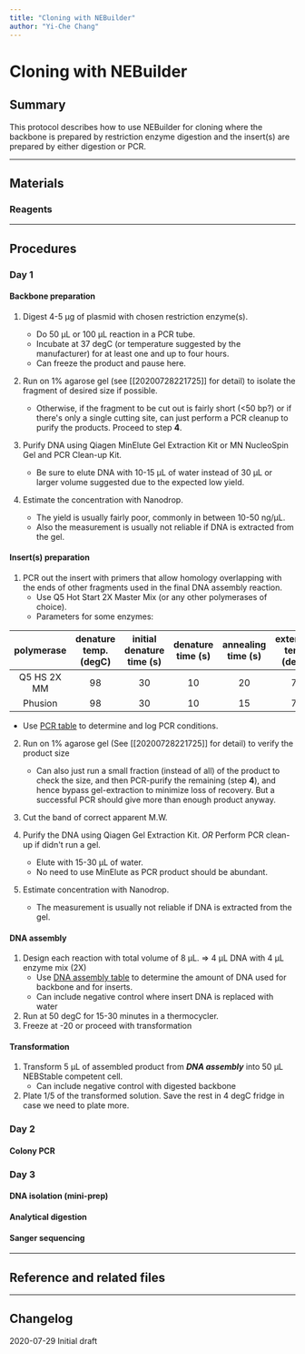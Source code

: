 ```yaml
---
title: "Cloning with NEBuilder"
author: "Yi-Che Chang"
---
```


# Cloning with NEBuilder 


## Summary
This protocol describes how to use NEBuilder for cloning where the backbone is prepared by restriction enzyme digestion and the insert(s) are prepared by either digestion or PCR.

---

## Materials
### Reagents


---


## Procedures

### Day 1

#### Backbone preparation
1. Digest 4-5 μg of plasmid with chosen restriction enzyme(s).
    - Do 50 μL or 100 μL reaction in a PCR tube.
    - Incubate at 37 degC (or temperature suggested by the manufacturer) for at least one and up to four hours.
    - Can freeze the product and pause here.
2. Run on 1% agarose gel (see [[20200728221725]] for detail) to isolate the fragment of desired size if possible.
  
    - Otherwise, if the fragment to be cut out is fairly short (<50 bp?) or if there's only a single cutting site, can just perform a PCR cleanup to purify the products. Proceed to step **4**.
3. Purify DNA using Qiagen MinElute Gel Extraction Kit or MN NucleoSpin Gel and PCR Clean-up Kit.
  
    - Be sure to elute DNA with 10-15 μL of water instead of 30 μL or larger volume suggested due to the expected low yield.
4. Estimate the concentration with Nanodrop.
    - The yield is usually fairly poor, commonly in between 10-50 ng/μL.
    - Also the measurement is usually not reliable if DNA is extracted from the gel.
    
    

#### Insert(s) preparation
1. PCR out the insert with primers that allow homology overlapping with the ends of other fragments used in the final DNA assembly reaction.
    - Use Q5 Hot Start 2X Master Mix (or any other polymerases of choice).
    - Parameters for some enzymes:


| polymerase  | denature temp. (degC) | initial denature time (s) | denature time (s) | annealing time (s) | extension temp. (degC) | extension rate (s/kb) | final extension time (m) | primer conc. (nM) |
|:-----------:|:---------------------:|:-------------------------:|:-----------------:|:------------------:|:----------------------:|:---------------------:|:------------------------:|:-----------------:|
| Q5 HS 2X MM | 98                    | 30                        | 10                | 20                 | 72                     | 25                    | 2                        | 500               |
| Phusion     | 98                    | 30                        | 10                | 15                 | 72                     | 20                    | 10                       | 500               |

- Use [PCR table](https://docs.google.com/spreadsheets/d/1Z0tTnK_r0xnXMjnLNWMSjo8pxUXNh8B8lLa8x3JgxPM/edit?usp=sharing) to determine and log PCR conditions.

2. Run on 1% agarose gel (See [[20200728221725]] for detail) to verify the product size
  
    - Can also just run a small fraction (instead of all) of the product to check the size, and then PCR-purify the remaining (step **4**), and hence bypass gel-extraction to minimize loss of recovery. But a successful PCR should give more than enough product anyway.
3. Cut the band of correct apparent M.W.
4. Purify the DNA using Qiagen Gel Extraction Kit. _OR_ Perform PCR clean-up if didn't run a gel.
      - Elute with 15-30 μL of water.
      - No need to use MinElute as PCR product should be abundant.
5. Estimate concentration with Nanodrop.
      
      - The measurement is usually not reliable if DNA is extracted from the gel.
      
      

#### DNA assembly
1. Design each reaction with total volume of 8 μL. ⇒ 4 μL DNA with 4 μL enzyme mix (2X)
    - Use [DNA assembly table](https://docs.google.com/spreadsheets/d/10S_Dq_-SBXHTpujz3SK8XRsMYCPX10S7KBpKczKHJd4/edit?usp=sharing) to determine the amount of DNA used for backbone and for inserts.
    - Can include negative control where insert DNA is replaced with water
2. Run at 50 degC for 15-30 minutes in a thermocycler.
3. Freeze at -20 or proceed with transformation



#### Transformation
1. Transform 5 μL of assembled product from _**DNA assembly**_ into 50 μL NEBStable competent cell.
    - Can include negative control with digested backbone
2. Plate 1/5 of the transformed solution. Save the rest in 4 degC fridge in case we need to plate more.




### Day 2

#### Colony PCR

#### 



### Day 3

#### DNA isolation (mini-prep)





#### Analytical digestion





#### Sanger sequencing





---

## Reference and related files

---

## Changelog

2020-07-29 Initial draft